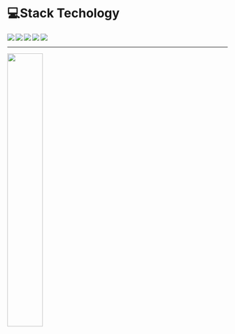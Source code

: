 


<br/>
<!--- Languages --->
<h1>💻Stack Techology</h1>
<img  align ="left" src="https://img.shields.io/badge/HTML5-E34F26?style=for-the-badge&logo=html5&logoColor=white"/>
<img  align ="left" src="https://img.shields.io/badge/CSS3-1572B6?style=for-the-badge&logo=css3&logoColor=white"/>
<img  align ="left" src="https://img.shields.io/badge/JavaScript-323330?style=for-the-badge&logo=javascript&logoC"/>
<img align ="left"  src="https://img.shields.io/badge/Figma-F24E1E?style=for-the-badge&logo=figma&logoColor=white"/>
<img   src="https://img.shields.io/badge/Bootstrap-563D7C?style=for-the-badge&logo=bootstrap&logoColor=white"/>

<!--- Stats --->
 <hr>
<img   width = "40%" src="https://github-readme-stats.vercel.app/api/top-langs/?username=Johnravee&layout=compact"/>





